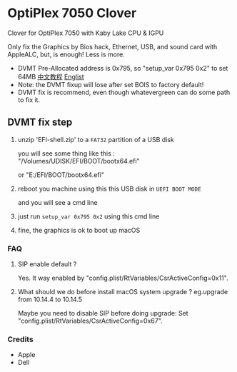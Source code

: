# OptiPlex 7050 Clover
Clover for OptiPlex 7050 with Kaby Lake CPU & IGPU

Only fix the Graphics by Bios hack, Ethernet, USB, and sound card with AppleALC, but, is enough! Less is more.

- DVMT Pre-Allocated address is 0x795, so "setup_var 0x795 0x2" to set 64MB [中文教程](https://zhuanlan.zhihu.com/p/39798235) [Englist](https://www.firewolf.science/2015/04/guide-intel-hd-graphics-5500-on-os-x-yosemite-10-10-3)
- Note: the DVMT fixup will lose after set BOIS to factory default!
- DVMT fix is recommend, even though whatevergreen can do some path to fix it.

## DVMT fix step
1. unzip 'EFI-shell.zip' to a `FAT32` partition of a USB disk
   
   you will see some thing like this : "/Volumes/UDISK/EFI/BOOT/bootx64.efi" 
   
   or "E:/EFI/BOOT/bootx64.efi" 
2. reboot you machine using this this USB disk in `UEFI BOOT MODE`
   
   and you will see a cmd line
3. just run `setup_var 0x795 0x2` using this cmd line

4. fine, the graphics is ok to boot up macOS

### FAQ
1. SIP enable default ?

   Yes. It way enabled by "config.plist/RtVariables/CsrActiveConfig=0x11".
2. What should we do before install macOS system upgrade ? eg.upgrade from 10.14.4 to 10.14.5
  
   Maybe you need to disable SIP before doing upgrade: Set "config.plist/RtVariables/CsrActiveConfig=0x67".

### Credits
- Apple
- Dell
